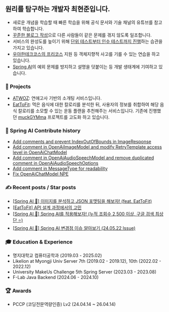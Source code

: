 ## 원리를 탐구하는 개발자 최현준입니다.
- 새로운 개념을 학습할 때 빠른 학습을 위해 공식 문서와 기술 채널의 유튜브를 참고하여 학습합니다.
- [꾸준한 블로그 작성](https://devwriter.tistory.com)으로 다른 사람들이 같은 문제를 겪지 않도록 일조합니다.
- 서비스의 완성도를 높이기 위해 [단위 테스트부터 인수 테스트까지 진행](https://github.com/sosow0212/atwoz/pull/28)하는 습관을 가지고 있습니다.
- [우아한테크코스의 프리코스](https://devwriter.tistory.com/category/%F0%9F%9A%80%20%EC%9A%B0%EC%95%84%ED%95%9C%ED%85%8C%ED%81%AC%EC%BD%94%EC%8A%A4%206%EA%B8%B0%20%EC%A7%80%EC%9B%90%20%EA%B8%B0%EB%A1%9D) 지원 등 객체지향적 사고를 기를 수 있는 연습을 하고 있습니다.
- [Spring AI](https://docs.spring.io/spring-ai/reference/)의 예외 문제를 방지하고 설명을 덧붙이는 등 개발 생태계에 기여하고 있습니다.

### 🚀 Projects
* [ATWOZ](https://github.com/sosow0212/atwoz): 연애고사 기반의 소개팅 서비스입니다.
* [EatToFit](https://github.com/f-lab-edu/EatToFit): 먹은 음식에 대한 칼로리를 분석한 뒤, 사용자의 정보를 취합하여 해당 음식 칼로리를 소모할 수 있는 운동 플랜을 추천해주는 서비스입니다. 기존에 진행했던 [muckGYMma](https://github.com/MJUZzang/muckGYMma) 프로젝트를 고도화 하고 있습니다.

### 🌱 Spring AI Contribute history
* [Add comments and prevent IndexOutOfBounds in ImageResponse](https://github.com/spring-projects/spring-ai/pull/745)
* [Add comment in OpenAiImageModel and modify RetryTemplate access level in OpenAiChatModel](https://github.com/spring-projects/spring-ai/pull/756)
* [Add comment in OpenAiAudioSpeechModel and remove duplicated comment in OpenAiAudioSpeechOptions](https://github.com/spring-projects/spring-ai/pull/932)
* [Add comment in MessageType for readability](https://github.com/spring-projects/spring-ai/pull/1000)
* [Fix OpenAiChatModel NPE](https://github.com/spring-projects/spring-ai/pull/975)

### ✍️ Recent posts / Star posts
* [[Spring AI 🤖] 이미지를 분석하고 JSON 포맷팅을 해보자! (feat. EatToFit)](https://devwriter.tistory.com/57)
* [[EatToFit] API 설계 과정에서의 고민](https://devwriter.tistory.com/53)
* [[Spring AI 🤖] Spring AI를 적용해보자! (누적 조회수 2,500 이상, 구글 검색 최상단 ⭐️)](https://devwriter.tistory.com/39)
* [[Spring AI 🤖] Spring AI 변경점 이슈 알아보기 (24.05.22 Issue)](https://devwriter.tistory.com/44)

### 🎓 Education & Experience
* 명지대학교 컴퓨터공학과 (2019.03 - 2025.02)
* Likelion at Myongji Univ Server 7th (2019.02 - 2019.12), 10th (2022.02 - 2022.12)
* University MakeUs Challenge 5th Spring Server (2023.03 - 2023.08)
* F-Lab Java Backend (2024.06 - 2024.10)

### 🏆 Awards
* PCCP (코딩전문역량인증) Lv2 (24.04.14 ~ 26.04.14)
